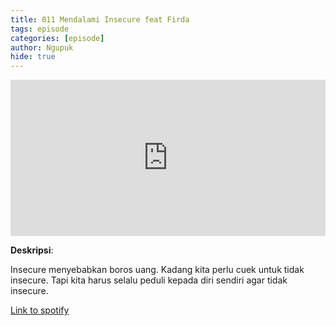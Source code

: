 ```yaml
---
title: 011 Mendalami Insecure feat Firda
tags: episode
categories: [episode]
author: Ngupuk
hide: true
---
```


<iframe src="https://open.spotify.com/embed/episode/2bBExl6gqkenPRWZXLSWVI" width="100%" height="250" frameborder="0" allowtransparency="true" allow="encrypted-media"></iframe>

**Deskripsi**:

Insecure menyebabkan boros uang.
Kadang kita perlu cuek untuk tidak insecure.
Tapi kita harus selalu peduli kepada diri sendiri agar tidak insecure.

[Link to spotify](https://open.spotify.com/episode/2bBExl6gqkenPRWZXLSWVI)
